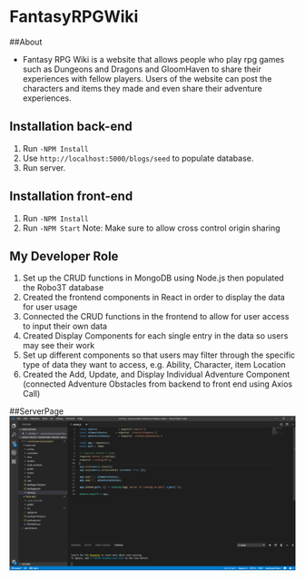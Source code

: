 # FantasyRPGWiki

##About
* Fantasy RPG Wiki is a website that allows people who play rpg games such as Dungeons and Dragons and GloomHaven to share their experiences with fellow players. Users of the website can post the characters and items they made and even share their adventure experiences. 

## Installation back-end
1. Run `-NPM Install`
2. Use `http://localhost:5000/blogs/seed` to populate database.
3. Run server.

## Installation front-end
1. Run `-NPM Install`
2. Run `-NPM Start`
Note: Make sure to allow cross control origin sharing

## My Developer Role
1. Set up the CRUD functions in MongoDB using Node.js then populated the Robo3T database
2. Created the frontend components in React in order to display the data for user usage
3. Connected the CRUD functions in the frontend to allow for user access to input their own data
4. Created Display Components for each single entry in the data so users may see their work
5. Set up different components so that users may filter through the specific type of data they want to access, e.g. Ability, Character, item Location 
6. Created the Add, Update, and Display Individual Adventure Component (connected Adventure Obstacles from backend to front end using Axios Call)

##ServerPage
![ServerPage]( https://github.com/Michaelxk-CodingSamurai/RPG-Fantasy-Wiki/blob/master/1%20-%20second-personal-project/Server-js.png?raw=true"Title")
